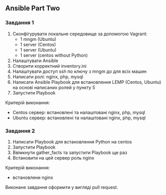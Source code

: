 ## Ansible Part Two

### Завдання 1

1. Сконфігурувати локальне середовище за допомогою Vagrant: 
    - 1 mngm (Ubuntu)
    - 1 server (Centos)
    - 1 server (Ubuntu)
    - 1 server (centos without Python)
2. Налаштувати Ansible
3. Створити корректний inventory.ini
4. Налаштувати доступ ssh по ключу з mngm до для всіх машин
5. Написати ролі: nginx, php, mysql
6. Написати Ansible Playbook для встановлення LEMP (Centos, Ubuntu) на основі написаних ролей у пункту 5
7. Запустити Playbook

Критерій виконання:
- Centos сервер: встановлені та налаштовані nginx, php, mysql
- Ubuntu сервер: встановлені та налаштовані nginx, php, mysql

### Завдання 2
1. Написати Playbook для встановлення Python на centos
2. Запустити Playbook
3. Ввімкнути gather_facts та запустити Playbook ще раз
4. Встановити на цей сервер роль nginx

Критерій виконання:
- встановлени nginx

Виконане завдання оформити у вигляді pull request.
